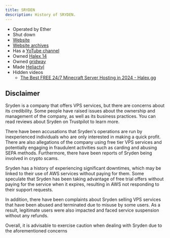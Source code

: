 ```yaml
---
title: SRYDEN
description: History of SRYDEN.
---
```


* Operated by Ether
* Shut down
* [Website](https://www.sryden.com/)
* [Website archives](https://web.archive.org/web/*/sryden.com)
* Has a [YoTube channel](https://www.youtube.com/@SRYDEN)
* Owned [Halex 14](../Hosts/halex.gg.md)
* Owned [gridway](https://gridway.io/)
* Made [Heliactyl](../Software/heliactyl.mdx)
* Hidden videos
  * [The Best FREE 24/7 Minecraft Server Hosting in 2024 - Halex.gg](https://www.youtube.com/watch?v=Pyir_RsiaFw)

## Disclaimer
Sryden is a company that offers VPS services, but there are concerns about its credibility. Some people have raised issues about the ownership and management of the company, as well as its business practices. You can read reviews about Sryden on Trustpilot to learn more.

There have been accusations that Sryden's operations are run by inexperienced individuals who are only interested in making a quick profit. There are also allegations of the company using free tier VPS services and potentially engaging in fraudulent activities such as carding and abusing SEPA methods. Furthermore, there have been reports of Sryden being involved in crypto scams.

Sryden has a history of experiencing significant downtimes, which may be linked to their use of AWS services without paying for them. Some speculate that Sryden has been taking advantage of free trial offers without paying for the service when it expires, resulting in AWS not responding to their support requests.

In addition, there have been complaints about Sryden selling VPS services that have been abused and terminated due to misuse by some users. As a result, legitimate users were also impacted and faced service suspension without any refunds.

Overall, it is advisable to exercise caution when dealing with Sryden due to the aforementioned concerns